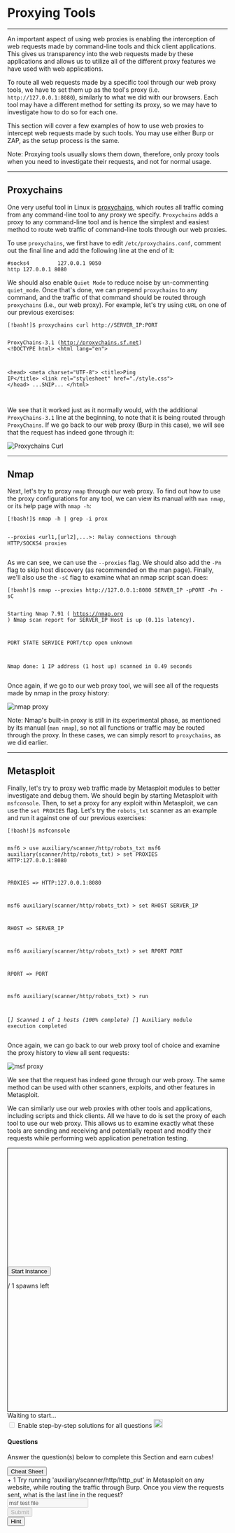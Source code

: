 
<h1>Proxying Tools</h1>
<hr/>
<p>An important aspect of using web proxies is enabling the interception of web requests made by command-line tools and thick client applications. This gives us transparency into the web requests made by these applications and allows us to utilize all of the different proxy features we have used with web applications.</p>
<p>To route all web requests made by a specific tool through our web proxy tools, we have to set them up as the tool's proxy  (i.e. <code>http://127.0.0.1:8080</code>), similarly to what we did with our browsers. Each tool may have a different method for setting its proxy, so we may have to investigate how to do so for each one.</p>
<p>This section will cover a few examples of how to use web proxies to intercept web requests made by such tools. You may use either Burp or ZAP, as the setup process is the same.</p>
<div class="card bg-light">
<div class="card-body">
<p class="mb-0">Note: Proxying tools usually slows them down, therefore, only proxy tools when you need to investigate their requests, and not for normal usage.</p>
</div>
</div>
<hr/>
<h2>Proxychains</h2>
<p>One very useful tool in Linux is <a href="https://github.com/haad/proxychains">proxychains</a>, which routes all traffic coming from any command-line tool to any proxy we specify. <code>Proxychains</code> adds a proxy to any command-line tool and is hence the simplest and easiest method to route web traffic of command-line tools through our web proxies.</p>
<p>To use <code>proxychains</code>, we first have to edit <code>/etc/proxychains.conf</code>, comment out the final line and add the following line at the end of it:</p>
<pre><code class="language-shell-session">#socks4         127.0.0.1 9050
http 127.0.0.1 8080
</code></pre>
<p>We should also enable <code>Quiet Mode</code> to reduce noise by un-commenting <code>quiet_mode</code>. Once that's done, we can prepend <code>proxychains</code> to any command, and the traffic of that command should be routed through <code>proxychains</code> (i.e., our web proxy). For example, let's try using <code>cURL</code> on one of our previous exercises:</p>
<pre><code class="language-shell-session">[!bash!]$ proxychains curl http://SERVER_IP:PORT

ProxyChains-3.1 (http://proxychains.sf.net)
&lt;!DOCTYPE html&gt;
&lt;html lang="en"&gt;

&lt;head&gt;
    &lt;meta charset="UTF-8"&gt;
    &lt;title&gt;Ping IP&lt;/title&gt;
    &lt;link rel="stylesheet" href="./style.css"&gt;
&lt;/head&gt;
...SNIP...
&lt;/html&gt;    
</code></pre>
<p>We see that it worked just as it normally would, with the additional <code>ProxyChains-3.1</code> line at the beginning, to note that it is being routed through <code>ProxyChains</code>. If we go back to our web proxy (Burp in this case), we will see that the request has indeed gone through it:</p>
<p><img alt="Proxychains Curl" src="https://academy.hackthebox.com/storage/modules/110/proxying_proxychains_curl.jpg"/></p>
<hr/>
<h2>Nmap</h2>
<p>Next, let's try to proxy <code>nmap</code> through our web proxy. To find out how to use the proxy configurations for any tool, we can view its manual with <code>man nmap</code>, or its help page with <code>nmap -h</code>:</p>
<pre><code class="language-shell-session">[!bash!]$ nmap -h | grep -i prox

  --proxies &lt;url1,[url2],...&gt;: Relay connections through HTTP/SOCKS4 proxies
</code></pre>
<p>As we can see, we can use the <code>--proxies</code> flag. We should also add the <code>-Pn</code> flag to skip host discovery (as recommended on the man page). Finally, we'll also use the <code>-sC</code> flag to examine what an nmap script scan does:</p>
<pre><code class="language-shell-session">[!bash!]$ nmap --proxies http://127.0.0.1:8080 SERVER_IP -pPORT -Pn -sC

Starting Nmap 7.91 ( https://nmap.org )
Nmap scan report for SERVER_IP
Host is up (0.11s latency).

PORT      STATE SERVICE
PORT/tcp open  unknown

Nmap done: 1 IP address (1 host up) scanned in 0.49 seconds
</code></pre>
<p>Once again, if we go to our web proxy tool, we will see all of the requests made by nmap in the proxy history:</p>
<p><img alt="nmap proxy" src="https://academy.hackthebox.com/storage/modules/110/proxying_nmap.jpg"/></p>
<div class="card bg-light">
<div class="card-body">
<p class="mb-0">Note: Nmap's built-in proxy is still in its experimental phase, as mentioned by its manual (<code>man nmap</code>), so not all functions or traffic may be routed through the proxy. In these cases, we can simply resort to <code>proxychains</code>, as we did earlier.</p>
</div>
</div>
<hr/>
<h2>Metasploit</h2>
<p>Finally, let's try to proxy web traffic made by Metasploit modules to better investigate and debug them. We should begin by starting Metasploit with <code>msfconsole</code>. Then, to set a proxy for any exploit within Metasploit, we can use the <code>set PROXIES</code> flag. Let's try the <code>robots_txt</code> scanner as an example and run it against one of our previous exercises:</p>
<pre><code class="language-shell-session">[!bash!]$ msfconsole

msf6 &gt; use auxiliary/scanner/http/robots_txt
msf6 auxiliary(scanner/http/robots_txt) &gt; set PROXIES HTTP:127.0.0.1:8080

PROXIES =&gt; HTTP:127.0.0.1:8080


msf6 auxiliary(scanner/http/robots_txt) &gt; set RHOST SERVER_IP

RHOST =&gt; SERVER_IP


msf6 auxiliary(scanner/http/robots_txt) &gt; set RPORT PORT

RPORT =&gt; PORT


msf6 auxiliary(scanner/http/robots_txt) &gt; run

[*] Scanned 1 of 1 hosts (100% complete)
[*] Auxiliary module execution completed
</code></pre>
<p>Once again, we can go back to our web proxy tool of choice and examine the proxy history to view all sent requests:</p>
<p><img alt="msf proxy" src="https://academy.hackthebox.com/storage/modules/110/proxying_msf.jpg"/></p>
<p>We see that the request has indeed gone through our web proxy. The same method can be used with other scanners, exploits, and other features in Metasploit.</p>
<p>We can similarly use our web proxies with other tools and applications, including scripts and thick clients. All we have to do is set the proxy of each tool to use our web proxy. This allows us to examine exactly what these tools are sending and receiving and potentially repeat and modify their requests while performing web application penetration testing.</p>
<div class="mb-5 pwnbox-select-card"></div>
<div id="screen" style="height: 600px; border: 1px solid;">
<div class="screenPlaceholder">
<div class="instanceLoading" style="display: none;">
<h1 class="text-center" style="margin-top: 270px;"><i class="fa fa-circle-notch fa-spin"></i>
</h1>
<div class="text-center">Instance is starting...</div>
</div>
<div class="instanceTerminating" style="display: none;">
<h1 class="text-center" style="margin-top: 270px;"><i class="fa fa-circle-notch fa-spin"></i>
</h1>
<div class="text-center">Terminating instance...</div>
</div>
<div class="row instanceStart max-width-canvas">
<div class="col-4"></div>
<div class="col-4">
<button class="startInstanceBtn btn btn-success text-light btn-lg btn-block" style="margin-top: 270px;">Start Instance
                            </button>
<p class="text-center mt-2 font-size-13 font-secondary">
<span class="text-success spawnsLeft">
<i class="fal fa-infinity"></i>
</span> / 1 spawns left
                            </p>
</div>
<div class="col-4"></div>
</div>
</div>
</div>
<div class="row align-center justify-center my-4">
<div class="col-5 justify-start">
<button class="instance-button fullScreenBtn btn btn-light btn-sm float-left" style="display:none;" target="_blank"><i class="fad fa-expand text-success mr-1"></i>  Full Screen
                    </button>
<button class="instance-button terminateInstanceBtn btn btn-light btn-sm ml-2" style="display:none;"><i class="fad fa-times text-danger"></i>  Terminate
                    </button>
<button class="instance-button resetInstanceBtn btn btn-light btn-sm ml-1" style="display:none;"><i class="fad fa-sync text-warning mr-2"></i>  Reset
                    </button>
<div class="btn-group" role="group">
<button class="instance-button extendInstanceBtn btn btn-light btn-sm ml-1" style="display:none;cursor: default;">Life Left:
                            <span class="lifeLeft"></span>m
                        </button>
<button class="extendInstanceBtn extendInstanceBtnClicker btn btn-light btn-sm" data-title="Extend Life" data-toggle="tooltip" style="display:none;"><i class="fa fa-plus text-success"></i></button>
</div>
</div>
<div class="col-7 justify-end pt-2 pr-2 font-size-small text-right" id="statusText">Waiting to
                    start...
                </div>
</div>
<div class="d-inline-block mb-2 solutionSettings solutionSettingsOffsets" id="solutionsModuleSetting">
<div class="border border-secondary p-2 rounded">
<div class="custom-control custom-switch d-flex">
<input class="custom-control-input" disabled="" id="showSolutionsModuleSetting" type="checkbox"/>
<label class="custom-control-label font-size-14 font-weight-normal text-white" for="showSolutionsModuleSetting">
                                Enable step-by-step solutions for all questions
                            </label>
<span aria-hidden="true" class="cursor-pointer font-size-14 ml-1 mr-1 text-white" data-content="Access to this feature is exclusive to annual subscribers. To acquire an annual subscription, kindly proceed by clicking &lt;a href='/billing'&gt;here&lt;/a&gt;." data-html="true" data-placement="top" data-toggle="popover" data-trigger="click" title="Activate Solutions">
<i class="fa fa-info-circle font-size-12"></i>
</span>
<img alt="sparkles-icon-decoration" class="ml-2 w-auto sparkles-icon" height="20" src="/images/sparkles-solid.svg">
</img></div>
</div>
</div>
<div class="card" id="questionsDiv">
<div class="card-body">
<div class="row">
<div class="col-9">
<h4 class="card-title mt-0 font-size-medium">Questions</h4>
<p class="card-title-desc font-size-large font-size-15">Answer the question(s) below
                                to complete this Section and earn cubes!</p>
</div>
<div class="col-3 text-right float-right">
<button class="btn btn-light bg-color-blue-nav mt-2 w-100 d-flex align-items-center" data-target="#cheatSheetModal" data-toggle="modal">
<div><i class="fad fa-file-alt mr-2"></i></div>
<div class="text-center w-100 ml-1">Cheat Sheet</div>
</button>
</div>
</div>
<div>
<div>
<label class="module-question" for="710"><span class="badge badge-soft-dark font-size-14 mr-2">+ 1 <i class="fad fa-cube text-success"></i></span> Try running 'auxiliary/scanner/http/http_put' in Metasploit on any website, while routing the traffic through Burp. Once you view the requests sent, what is the last line in the request?
                            </label>
<div class="row">
<div class="col-lg-12 mb-4">
<input class="form-control text-success" disabled="true" type="text" value="msf test file"/>
</div>
<div class="d-flex justify-content-end w-100 mr-3">
<div class="mb-4 mr-1 d-flex align-items-center">
<button class="btn btn-primary btn-block btnAnswer" data-question-id="710" disabled="true" id="btnAnswer710">
<div class="submit-button-text">
<i class="fad fa-flag-checkered mr-2"></i> Submit
                                            </div>
<div class="submit-button-loader mx-4 d-none">
<i class="fa fa-circle-notch fa-spin"></i>
</div>
</button>
</div>
<div class="mb-4 mr-1">
<button class="btn btn-outline-warning btn-block" data-target="#hint710" data-toggle="modal" id="hintBtn710"><i class="fad fa-life-ring mr-2"></i> Hint
                                        </button>
</div>
</div>
</div>
<div class="">
</div>
</div>
</div>
</div>
</div>
